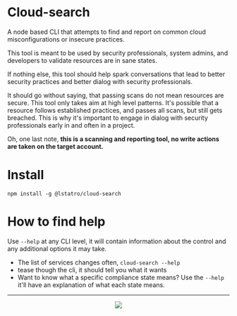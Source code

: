 # Cloud-search

A node based CLI that attempts to find and report on common cloud misconfigurations or insecure practices.

This tool is meant to be used by security professionals, system admins, and developers to validate resources are in sane states.

If nothing else, this tool should help spark conversations that lead to better security practices and better dialog with security professionals.

It should go without saying, that passing scans do not mean resources are secure. This tool only takes aim at high level patterns. It's possible that a resource follows established practices, and passes all scans, but still gets breached. This is why it's important to engage in dialog with security professionals early in and often in a project.

Oh, one last note, **this is a scanning and reporting tool, no write actions are taken on the target account.**

# Install

`npm install -g @lstatro/cloud-search`

# How to find help

Use `--help` at any CLI level, it will contain information about the control and any additional options it may take.

- The list of services changes often, `cloud-search --help`
- tease though the cli, it should tell you what it wants
- Want to know what a specific compliance state means? Use the `--help` it'll have an explanation of what each state means.

---

<p align="center">
  <a href="https://coveralls.io/github/lstatro/cloud-search?branch=develop">
    <img src="https://coveralls.io/repos/github/lstatro/cloud-search/badge.svg?branch=develop"/>
  </a>
</p>
